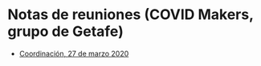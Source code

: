 # Notas de reuniones (COVID Makers, grupo de Getafe)

* [Coordinación, 27 de marzo 2020](2020-03-27-notas.md)